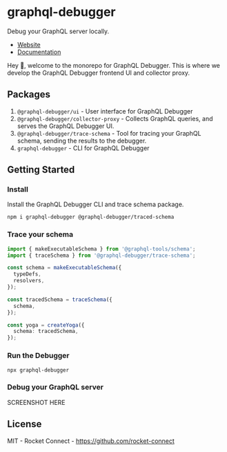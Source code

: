 # graphql-debugger

Debug your GraphQL server locally.

- [Website](https://graphql-debugger.com)
- [Documentation](https://graphql-debugger.com/docs)

Hey 👋, welcome to the monorepo for GraphQL Debugger. This is where we develop the GraphQL Debugger frontend UI and collector proxy.

## Packages

1. `@graphql-debugger/ui` - User interface for GraphQL Debugger
2. `@graphql-debugger/collector-proxy` - Collects GraphQL queries, and serves the GraphQL Debugger UI.
3. `@graphql-debugger/trace-schema` - Tool for tracing your GraphQL schema, sending the results to the debugger.
4. `graphql-debugger` - CLI for GraphQL Debugger

## Getting Started

### Install

Install the GraphQL Debugger CLI and trace schema package.

```
npm i graphql-debugger @graphql-debugger/traced-schema
```

### Trace your schema

```ts
import { makeExecutableSchema } from '@graphql-tools/schema';
import { traceSchema } from '@graphql-debugger/trace-schema';

const schema = makeExecutableSchema({
  typeDefs,
  resolvers,
});

const tracedSchema = traceSchema({
  schema,
});

const yoga = createYoga({
  schema: tracedSchema,
});
```

### Run the Debugger

```
npx graphql-debugger
```

### Debug your GraphQL server

SCREENSHOT HERE

## License

MIT - Rocket Connect - https://github.com/rocket-connect
